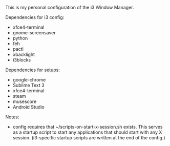 This is my personal configuration of the i3 Window Manager.

Dependencies for i3 config:
- xfce4-terminal
- gnome-screensaver
- python
- feh
- pactl
- xbacklight
- i3blocks

Dependencies for setups:
- google-chrome
- Sublime Text 3
- xfce4-terminal
- steam
- musescore
- Android Studio

Notes:
- config requires that ~/scripts-on-start-x-session.sh exists. This serves as a startup script to start any applications that should start with any X session. (i3-specific startup scripts are written at the end of the config.)